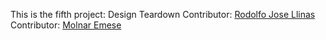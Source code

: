 This is the fifth project: Design Teardown
Contributor: [Rodolfo Jose Llinas](https://github.com/RadiactiveJesus)
Contributor: [Molnar Emese](https://github.com/Mesi21)
